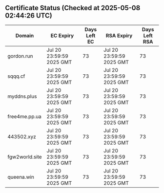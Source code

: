 ## Certificate Status (Checked at 2025-05-08 02:44:26 UTC)
| Domain | EC Expiry | Days Left EC | RSA Expiry | Days Left RSA |
|--------|-----------|-------------|------------|--------------|
| gordon.run | Jul 20 23:59:59 2025 GMT | 73 | Jul 20 23:59:59 2025 GMT | 73 |
| sqqq.cf | Jul 20 23:59:59 2025 GMT | 73 | Jul 20 23:59:59 2025 GMT | 73 |
| myddns.plus | Jul 20 23:59:59 2025 GMT | 73 | Jul 20 23:59:59 2025 GMT | 73 |
| free4me.pp.ua | Jul 20 23:59:59 2025 GMT | 73 | Jul 20 23:59:59 2025 GMT | 73 |
| 443502.xyz | Jul 20 23:59:59 2025 GMT | 73 | Jul 20 23:59:59 2025 GMT | 73 |
| fgw2world.site | Jul 20 23:59:59 2025 GMT | 73 | Jul 20 23:59:59 2025 GMT | 73 |
| queena.win | Jul 20 23:59:59 2025 GMT | 73 | Jul 20 23:59:59 2025 GMT | 73 |
